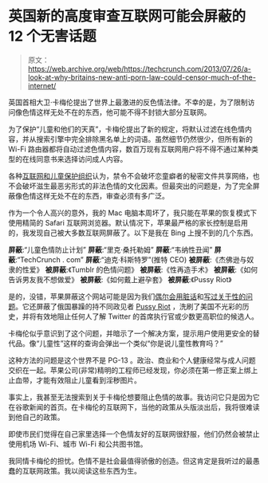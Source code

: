 # 英国新的高度审查互联网可能会屏蔽的 12 个无害话题 

> 原文：<https://web.archive.org/web/https://techcrunch.com/2013/07/26/a-look-at-why-britains-new-anti-porn-law-could-censor-much-of-the-internet/>

英国首相大卫·卡梅伦提出了世界上最激进的反色情法律。不幸的是，为了限制访问像色情这样无处不在的东西，他可能不得不封锁大部分互联网。

为了保护“儿童和他们的天真”，卡梅伦提出了新的规定，将默认过滤在线色情内容，并从搜索引擎中完全排除黑名单上的词语。虽然细节仍然很少，但所有新的 Wi-Fi 路由器都将自动过滤色情内容，数百万现有互联网用户将不得不通过某种类型的在线同意书来选择访问成人内容。

各种[互联网和儿童保护组织](https://web.archive.org/web/20221007124907/http://www.pcworld.com/article/2044905/uks-pm-wants-to-ban-child-abuse-search-terms-but-would-that-even-work-.html)认为，禁令不会破坏恋童癖者的秘密文件共享网络，也不会破坏滋生最恶劣形式的非法色情的文化因素。但最突出的问题是，为了完全屏蔽像色情这样无处不在的东西，审查必须有多广泛。

作为一个令人高兴的意外，我的 Mac 电脑本周坏了，我只能在苹果的恢复模式下使用精简的 Safari 互联网浏览器。默认情况下，苹果最严格的家长控制是启用的，我发现自己被大多数互联网屏蔽了。以下是我在 Bing 上搜不到的几个东西。

**屏蔽**:“儿童色情防止计划”
**屏蔽**:“里克·桑托勒姆”
**屏蔽**:“韦纳性丑闻”
**屏蔽**:“TechCrunch . com”
**屏蔽**:“迪克·科斯特罗”(推特 CEO)
**被屏蔽**:《杰佛逊与奴隶的性爱》
**被屏蔽**:《Tumblr 的色情问题》
**被屏蔽**:《性再造手术》
**被屏蔽**:《如何告诉男友我不想做爱》
**被屏蔽**:《如何戴上避孕套》
**被屏蔽**:《Pussy Riot》

是的，没错，苹果屏蔽这个网站可能是因为我们[偶尔会用脏话](https://web.archive.org/web/20221007124907/https://beta.techcrunch.com/2010/05/24/carol-bartz-talkes-with-michael-arrington-at-techcrunch-disrupt/)和[写过关于性的问题](https://web.archive.org/web/20221007124907/https://beta.techcrunch.com/2013/07/05/how-health-trackers-could-reduce-sexual-infidelity/)。它还屏蔽了俄国暴躁的持不同政见者 [Pussy Riot](https://web.archive.org/web/20221007124907/http://en.wikipedia.org/wiki/Pussy_Riot) ，洗刷了美国不光彩的历史，并将有效地阻止任何人了解 Twitter 的首席执行官或少数更高职位的候选人。

卡梅伦似乎意识到了这个问题，并暗示了一个解决方案，提示用户使用更安全的替代品。像“儿童性”这样的查询会弹出一个类似“你是说儿童性教育吗？”

这种方法的问题是这个世界不是 PG-13 。政治、商业和个人健康经常与成人问题交织在一起。苹果公司(非常)精明的工程师已经发现，你必须在第一修正案上绑上止血带，才能有效阻止儿童看到淫秽图片。

事实上，我甚至无法搜索到关于卡梅伦想要阻止色情的故事。我访问它只是因为它在谷歌新闻的首页。在卡梅伦的互联网下，当他的政策从头版淡出后，我将很难读到他自己的政策。

即使市民们觉得在自己家里选择一个色情友好的互联网很舒服，他们仍然会被禁止使用机场 Wi-Fi、城市 Wi-Fi 和公共图书馆。

我同情卡梅伦的担忧。色情不是社会最值得骄傲的创造。但这肯定是我听过的最愚蠢的互联网政策。我以阅读这些东西为生。